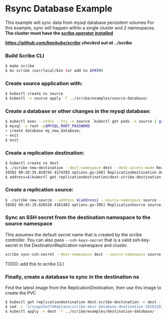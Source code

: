 # Rsync Database Example

This example will sync data from mysql database persistent volumes
For this example, sync will happen within a single cluster and 2 namespaces.
**The cluster must have the [scribe operator installed](https://scribe-replication.readthedocs.io/en/latest/installation/index.html)**

***https://github.com/backube/scribe checked out at ../scribe***

### Build Scribe CLI

```bash
$ make scribe
$ mv scribe /usr/local/bin (or add to $PATH)
```

### Create source application with:

```bash
$ kubectl create ns source
$ kubectl -n source apply -f ../scribe/examples/source-database/
```

### Create a database or other changes in the mysql database:

```bash
$ kubectl exec --stdin --tty -n source `kubectl get pods -n source | grep mysql | awk '{print $1}'` -- /bin/bash
$ mysql -u root -p$MYSQL_ROOT_PASSWORD
> create database my_new_database;
> exit
$ exit
```

### Create a replication destination:

```bash
$ kubectl create ns dest
$ ./scribe new-destination --dest-namespace dest --dest-access-mode ReadWriteOnce --dest-copy-method Snapshot 
I0302 09:28:35.028745 4174293 options.go:248] ReplicationDestination dest-scribe-destination created in namespace dest
$ address=$(kubectl get replicationdestination/dest-scribe-destination  -n dest --template={{.status.rsync.address}})
```
### Create a replication source:

```bash
$ ./scribe new-source --address ${address} --source-namespace source --source-copy-method Snapshot --source-pvc mysql-pv-claim
I0302 09:45:19.026520 4181483 options.go:305] ReplicationSource source-scribe-source created in namespace source
```

### Sync an SSH secret from the destination namespace to the source namespace

This assumes the default secret name that is created by the scribe controller. You can also pass `--ssh-keys-secret`
that is a valid ssh-key-secret in the DestinationReplication namespace and cluster.

```bash
scribe sync-ssh-secret --dest-namespace dest --source-namespace source
```

TODO: add this to scribe CLI
### Finally, create a database to sync in the destination ns

Find the latest image from the ReplicationDestination, then
use this image to create the PVC

```bash
$ kubectl get replicationdestination dest-scribe-destination -n dest --template={{.status.latestImage.name}}
$ sed -i 's/snapshotToReplace/scribe-dest-database-destination-20201203174504/g' ../scribe/examples/destination-database/mysql-pvc.yaml
$ kubectl apply -n dest -f ../scribe/examples/destination-database/
```
